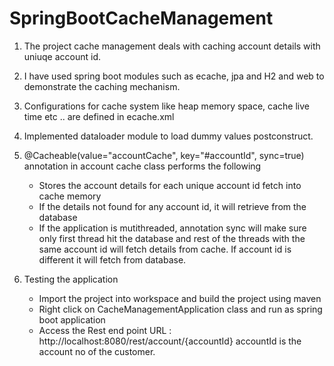 # SpringBootCacheManagement

1. The project cache management deals with caching account details with uniuqe account id.
2. I have used spring boot modules such as ecache, jpa and H2 and web to demonstrate the caching mechanism. 
3. Configurations for cache system like heap memory space, cache live time etc .. are defined in ecache.xml
4. Implemented dataloader module to load dummy values postconstruct.
5. @Cacheable(value="accountCache", key="#accountId", sync=true) annotation in account cache class performs the following
   * Stores the account details for each unique account id fetch into cache memory
   * If the details not found for any account id, it will retrieve from the database
   * If the application is mutithreaded, annotation sync will make sure only first thread hit the database and rest of the threads with the same account id will fetch details from cache. If account id is different it will fetch from database.
   
 6. Testing the application
    * Import the project into workspace and build the project using maven
    * Right click on CacheManagementApplication class and run as spring boot application
    * Access the Rest end point URL : http://localhost:8080/rest/account/{accountId}
      accountId is the account no of the customer.
      

